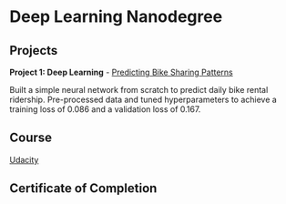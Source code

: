 # Deep Learning Nanodegree

## Projects

**Project 1: Deep Learning** - [Predicting Bike Sharing Patterns](https://github.com/Wilann/Predicting-Bike-Sharing-Patterns)

Built a simple neural network from scratch to predict daily bike rental ridership. Pre-processed data and tuned hyperparameters to achieve a training loss of 0.086 and a validation loss of 0.167.

## Course
[Udacity](https://www.udacity.com/course/deep-learning-nanodegree--nd101)

## Certificate of Completion
